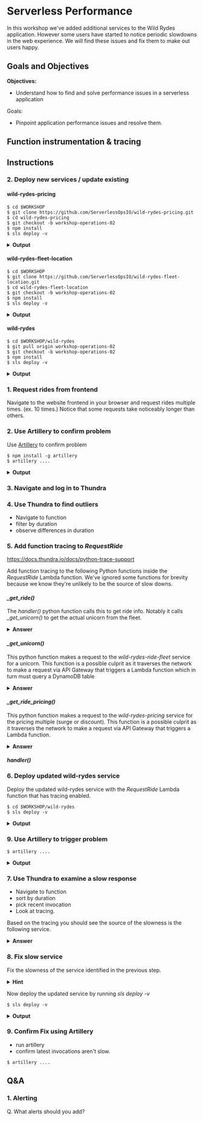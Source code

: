 # Serverless Performance

<!-- TASKS:
* deploy
* observe performance issue
* Instrument function
* deploy fix
* add CloudWatch alarms?
-->

<!-- possible extra credit: pricing times out a small percentage of the time. -->

In this workshop we've added additional services to the Wild Rydes application. However some users have started to notice periodic slowdowns in the web experience. We will find these issues and fix them to make out users happy.

## Goals and Objectives

__Objectives:__

* Understand how to find and solve performance issues in a serverless application

Goals:

* Pinpoint application performance issues and resolve them.

## Function instrumentation & tracing

<!-- discuss difference between function tracing and profiling versus distributed tracing -->

## Instructions



### 2. Deploy new services / update existing

#### wild-rydes-pricing


```
$ cd $WORKSHOP
$ git clone https://github.com/ServerlessOpsIO/wild-rydes-pricing.git
$ cd wild-rydes-pricing
$ git checkout -b workshop-operations-02
$ npm install
$ sls deploy -v
```

<details>
<summary><strong>Output</strong></summary>
<p>
</p>
</details>


#### wild-rydes-fleet-location

```
$ cd $WORKSHOP
$ git clone https://github.com/ServerlessOpsIO/wild-rydes-fleet-location.git
$ cd wild-rydes-fleet-location
$ git checkout -b workshop-operations-02
$ npm install
$ sls deploy -v
```

<details>
<summary><strong>Output</strong></summary>
<p>
</p>
</details>

#### wild-rydes

```
$ cd $WORKSHOP/wild-rydes
$ git pull origin workshop-operations-02
$ git checkout -b workshop-operations-02
$ npm install
$ sls deploy -v
```

<details>
<summary><strong>Output</strong></summary>
<p>
</p>
</details>


### 1. Request rides from frontend

Navigate to the website frontend in your browser and request rides multiple times. (ex. 10 times.) Notice that some requests take noticeably longer than others.

### 2. Use Artillery to confirm problem

Use [Artillery](https://artillery.io/) to confirm problem

```
$ npm install -g artillery
$ artillery ....
```

<details>
<summary><strong>Output</strong></summary>
<p>
</p>
</details>

<!-- Maybe make this a Q&A question?
Look at the `Request Latency` of the output. What are the `min`,`max`, `p95`, and `p99` values?
-->

<!-- explain what those values are -->

### 3. Navigate and log in to Thundra

### 4. Use Thundra to find outliers

* Navigate to function
* filter by duration
* observe differences in duration

### 5. Add function tracing to _RequestRide_

https://docs.thundra.io/docs/python-trace-support

Add function tracing to the following Python functions inside the _RequestRide_ Lambda function. We've ignored some functions for brevity because we know they're unlikely to be the source of slow downs.

#### *_get_ride()*

The _handler()_ python function calls this to get ride info. Notably it calls *_get_unicorn()* to get the actual unicorn from the fleet.


<details>
<summary><strong>Answer</strong></summary>
<p>
```python
```
</p>
</details>

#### *_get_unicorn()*
This python function makes a request to the _wild-rydes-ride-fleet_ service for a unicorn. This function is a possible culprit as it traverses the network to make a request via API Gateway that triggers a Lambda function which in turn must query a DynamoDB table

<details>
<summary><strong>Answer</strong></summary>
<p>
```python
```
</p>
</details>

#### *_get_ride_pricing()*

This python function makes a request to the _wild-rydes-pricing_ service for the pricing multiple (surge or discount).  This function is a possible culprit as it traverses the network to make a request via API Gateway that triggers a Lambda function.

<details>
<summary><strong>Answer</strong></summary>
<p>
```python
```
</p>
</details>

#### *handler()*

### 6. Deploy updated wild-rydes service

Deploy the updated wild-rydes service with the _RequestRide_ Lambda function that has tracing enabled.

```
$ cd $WORKSHOP/wild-rydes
$ sls deploy -v
```

<details>
<summary><strong>Output</strong></summary>
<p>
</p>
</details>

### 9. Use Artillery to trigger problem

```
$ artillery ....
```

<details>
<summary><strong>Output</strong></summary>
<p>
</p>
</details>

### 7. Use Thundra to examine a slow response

* Navigate to function
* sort by duration
* pick recent invocation
* Look at tracing.

Based on the tracing you should see the source of the slowness is the following service.

<details>
<summary><strong>Answer</strong></summary>
<p>
wild-rydes-pricing
</p>
</details>

### 8. Fix slow service

Fix the slowness of the service identified in the previous step.

<details>
<summary><strong>Hint</strong></summary>
<p>
Remove references to *_make_service_randomly_slow()* in *handlers/get_pricing.py*
</p>
</details>

Now deploy the updated service by running *sls deploy -v*

```
$ sls deploy -v
```

<details>
<summary><strong>Output</strong></summary>
<p>
</p>
</details>


### 9. Confirm Fix using Artillery

* run artillery
* confirm latest invocations aren't slow.

```
$ artillery ....
```

## Q&A

### 1. Alerting

Q. What alerts should you add?
<!-- show examples -->
